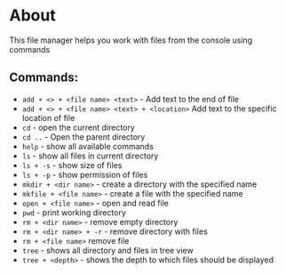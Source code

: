 # About

This file manager helps you work with files from the console using commands

## Commands:

- `add + <> + <file name> <text>` - Add text to the end of file
- `add + <> + <file name> <text> + <location>` Add text to the specific location of file
- `cd` - open the current directory
- `cd ..` - Open the parent directory
- `help` - show all available commands
- `ls` - show all files in current directory
- `ls + -s` - show size of files
- `ls + -p` - show permission of files
- `mkdir + <dir name>` - create a directory with the specified name
- `mkfile + <file name>` - create a file with the specified name
- `open + <file name>` - open and read file
- `pwd` - print working directory
- `rm + <dir name>` - remove empty directory
- `rm + <dir name> + -r` - remove directory with files
- `rm + <file name>` remove file
- `tree` - shows all directory and files in tree view
- `tree + <depth>` - shows the depth to which files should be displayed
